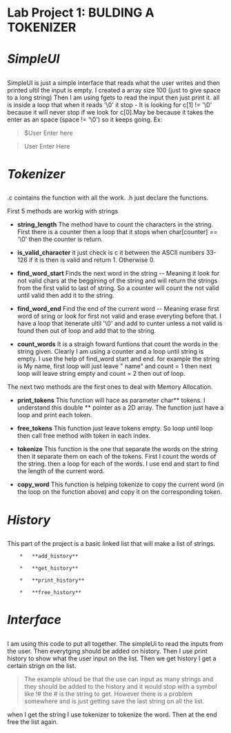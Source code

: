 # **Lab Project 1: BULDING A TOKENIZER**  <h1>

# ***SimpleUI*** <h2>

SimpleUI is just a simple interface that reads what the user writes and then
printed ultil the input is empty.
I created a array size 100 (just to give space to a long string)
Then I am using fgets to read the input then just print it.
all is inside a loop  that when it reads '\0' it stop
    - It is looking for c[1] != '\0' because it will never stop if we look for
    c[0].May be because it takes the enter as an space (space != '\0') so it
    keeps going.
 Ex:
  > $User Enter here
 
 >User Enter Here


# ***Tokenizer*** <h2>


.c cointains the function with all the work.
.h just declare the functions.

First 5 methods are workig with strings
   
  *  **string_length**
	The method have to count the characters in the string.
	First there is a counter then a loop that it stops when char[counter]
      == '\0' then the counter is return.


  *  **is_valid_character**
        it just check is c it between the ASCII numbers 33-126 if it is then
        is valid and return 1. Otherwise 0.


  *  **find_word_start**
	Finds the next word in the string -- Meaning it look for not valid
	chars at the beggining of the string and will return the strings from
	the first valid to last of string.
	So a counter will count the not valid until valid then add it to the
	string.


  * **find_word_end**
	Find the end of the current word -- Meaning erase first word of sring
	or look for first not valid and erase everyting before that.
	I have a loop that itenerate ultil '\0' and add to cunter unless a not
	valid is found then out of loop and add that to the string.	

  * **count_words**
   	It is a straigh foward funtions that count the words in the string given.
	Clearly I am using a counter and a loop until string is empty. I use the 	help of find_word start and end. for example the string is My name, first 	loop will just leave " name" and count = 1 then next loop will leave string 	empty and count = 2 then out of loop.

The next two methods are the first ones to deal with Memory Allocation.

  * **print_tokens**
   	This function will hace as parameter char** tokens. I understand this double ** pointer as a 2D array. The function just have a loop and print each token.
  * **free_tokens**
   	This function just leave tokens empty. So loop until loop then call free method with token in each index.
	
   * **tokenize**
   	This function is the one that separate the words on the string then  it separate them on each of the tokens. First I count the words of the string. then a loop 
   	for each of the words. I use end and start to find the length of the current word.
	
   * **copy_word**
   	This function is helping tokenize to copy the current word (in the loop on the function above) and copy it on the corresponding token.
	
# ***History*** <h2>

This part of the project is a basic linked list that will make a list of strings. 
		
		*   **add_history**
			
		*   **get_history**
		
		*   **print_history**
		
		*   **free_history**
		
	
# ***Interface*** <h2>
	
I am using this code to put all together.  The simpleUi to read the inputs from the user. Then everytging should be added on history. Then I use print history to show what the user input on the list. Then we get history I get a certain strign on the list.  
	
	
	
> The example shloud be that the use can input as many strings and they should be added to the history and it would stop with a symbol like !# the # is the string to get. However there is a problem somewhere and is just getting save the last string on all the list.
	


when I get the string I use tokenizer to tokenize the word. Then at the end free the list again.
	









